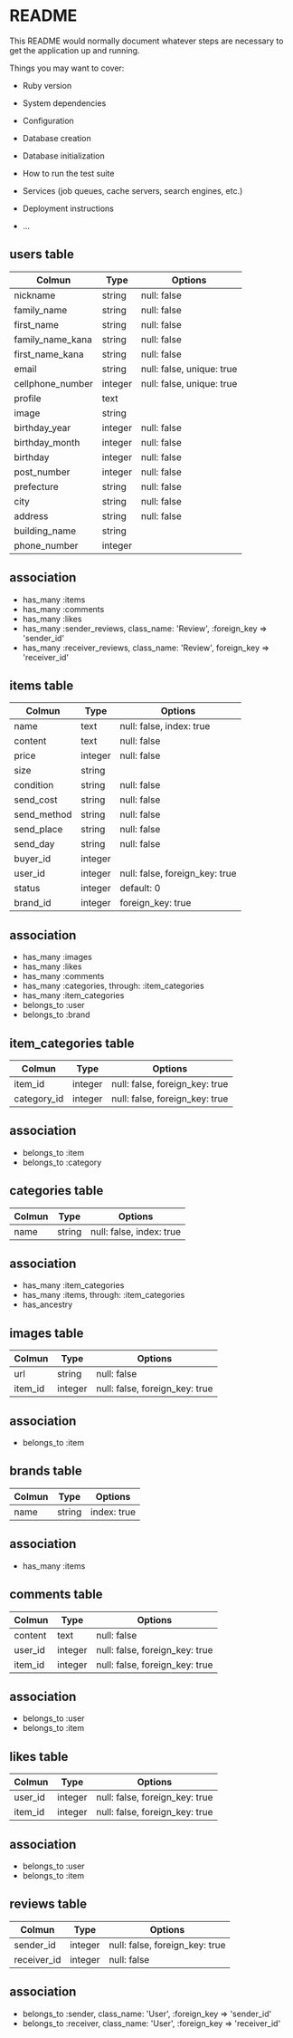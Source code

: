 # README

This README would normally document whatever steps are necessary to get the
application up and running.

Things you may want to cover:

* Ruby version

* System dependencies

* Configuration

* Database creation

* Database initialization

* How to run the test suite

* Services (job queues, cache servers, search engines, etc.)

* Deployment instructions

* ...

## users table
|Colmun|Type|Options|
|------|----|-------|
|nickname|string|null: false|
|family_name|string|null: false|
|first_name|string|null: false|
|family_name_kana|string|null: false|
|first_name_kana|string|null: false|
|email|string|null: false, unique: true|
|cellphone_number|integer|null: false, unique: true|
|profile|text||
|image|string||
|birthday_year|integer|null: false|
|birthday_month|integer|null: false|
|birthday|integer|null: false|
|post_number|integer|null: false|
|prefecture|string|null: false|
|city|string|null: false|
|address|string|null: false|
|building_name|string||
|phone_number|integer||


## association

- has_many :items
- has_many :comments
- has_many :likes
- has_many :sender_reviews, class_name: 'Review', :foreign_key => 'sender_id'
- has_many :receiver_reviews, class_name: 'Review', foreign_key => 'receiver_id'


## items table
|Colmun|Type|Options|
|------|----|-------|
|name|text|null: false, index: true|
|content|text|null: false|
|price|integer|null: false|
|size|string||
|condition|string|null: false|
|send_cost|string|null: false|
|send_method|string|null: false|
|send_place|string|null: false|
|send_day|string|null: false|
|buyer_id|integer||
|user_id|integer|null: false, foreign_key: true|
|status|integer|default: 0|
|brand_id|integer|foreign_key: true|


## association
- has_many :images
- has_many :likes
- has_many :comments
- has_many :categories, through: :item_categories
- has_many :item_categories
- belongs_to :user
- belongs_to :brand


## item_categories table
|Colmun|Type|Options|
|------|----|-------|
|item_id|integer|null: false, foreign_key: true|
|category_id|integer|null: false, foreign_key: true|

## association
- belongs_to :item
- belongs_to :category


## categories table
|Colmun|Type|Options|
|------|----|-------|
|name|string|null: false, index: true|

## association
- has_many :item_categories
- has_many :items, through: :item_categories
- has_ancestry


## images table
|Colmun|Type|Options|
|------|----|-------|
|url|string|null: false|
|item_id|integer|null: false, foreign_key: true|

## association
- belongs_to :item


## brands table
|Colmun|Type|Options|
|------|----|-------|
|name|string|index: true|

## association
- has_many :items


## comments table
|Colmun|Type|Options|
|------|----|-------|
|content|text|null: false|
|user_id|integer|null: false, foreign_key: true|
|item_id|integer|null: false, foreign_key: true|

## association
- belongs_to :user
- belongs_to :item


## likes table
|Colmun|Type|Options|
|------|----|-------|
|user_id|integer|null: false, foreign_key: true|
|item_id|integer|null: false, foreign_key: true|


## association
- belongs_to :user
- belongs_to :item


## reviews table
|Colmun|Type|Options|
|------|----|-------|
|sender_id|integer|null: false, foreign_key: true|
|receiver_id|integer|null: false|

## association
- belongs_to :sender, class_name: 'User', :foreign_key => 'sender_id'
- belongs_to :receiver, class_name: 'User', :foreign_key => 'receiver_id'

